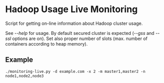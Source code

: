 # Hadoop Usage Live Monitoring

Script for getting on-line information about Hadoop cluster usage.

See *--help* for usage. By default secured cluster is expected (*--gss* and *--ssl* options are on). Set also proper number of slots (max. number of containers according to heap memory).

## Example

    ./monitoring-live.py -d example.com -x 2 -m master1,master2 -n node1,node2,node3

